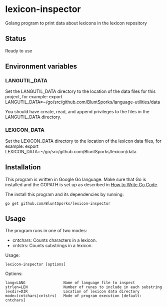 # lexicon-inspector
Golang program to print data about lexicons in the lexicon repository

## Status
Ready to use

## Environment variables
### LANGUTIL_DATA
Set the LANGUTIL_DATA directory to the location of the data files for this project, for example:
export LANGUTIL_DATA=~/go/src/github.com/BluntSporks/language-utilities/data

You should have create, read, and append privileges to the files in the LANGUTIL_DATA directory.

### LEXICON_DATA
Set the LEXICON_DATA directory to the location of the lexicon data files, for example:
export LEXICON_DATA=~/go/src/github.com/BluntSporks/lexicon/data

## Installation
This program is written in Google Go language. Make sure that Go is installed and the GOPATH is set up as described in
[How to Write Go Code](https://golang.org/doc/code.html).

The install this program and its dependencies by running:

    go get github.com/BluntSporks/lexicon-inspector

## Usage
The program runs in one of two modes:
* cntchars: Counts characters in a lexicon.
* cntstrs: Counts substrings in a lexicon.

Usage:

    lexicon-inspector [options]

Options:

    lang=LANG                 Name of language file to inspect
    strlen=LEN                Number of runes to include in each substring
    lexdir=DIR                Location of lexicon data directory
    mode=(cntchars|cntstrs)   Mode of program execution [default: cntchars]
